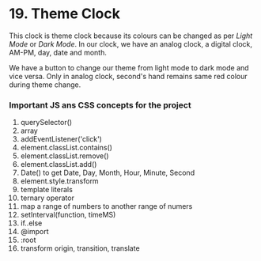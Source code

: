 # 19. Theme Clock

This clock is theme clock because its colours can be changed as per *Light Mode* or *Dark Mode*. In our clock, we have an analog clock, a digital clock, AM-PM, day, date and month.

We have a button to change our theme from light mode to dark mode and vice versa. Only in analog clock, second's hand remains same red colour during theme change.

### Important JS ans CSS concepts for the project

1. querySelector()
2. array 
3. addEventListener('click')
4. element.classList.contains()
5. element.classList.remove()
6. element.classList.add()
7. Date() to get Date, Day, Month, Hour, Minute, Second
8. element.style.transform
9. template literals
10. ternary operator
11. map a range of numbers to another range of numers 
12. setInterval(function, timeMS)
13. if..else
14. @import
15. :root
16. transform origin, transition, translate
